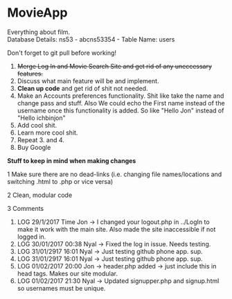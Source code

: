 # MovieApp
Everything about film.<br/>
Database Details: ns53 - abcns53354 - Table Name: users<br/>

Don't forget to git pull before working!

<ol>
<li><strike>Merge Log In and Movie Search Site and get rid of any uneccessary features.</strike></li>
<li>Discuss what main feature will be and implement.</li>
<li><strong>Clean up code</strong> and get rid of shit not needed.</li>
<li>Make an Accounts preferences functionality. Shit like take the name and change pass and stuff. Also We could echo the First name instead of the username once this functionality is added. So like "Hello Jon" instead of "Hello ichbinjon"</li>
<li>Add cool shit.</li>
<li>Learn more cool shit.</li>
<li>Repeat 3. and 4.</li>
<li>Buy Google</li>
</ol>

<b>Stuff to keep in mind when making changes</b>

1 Make sure there are no dead-links (i.e. changing file names/locations and switching .html to .php or vice versa)

2 Clean, modular code

3 Comments

<ol>
<li>LOG 29/1/2017 Time Jon -> I changed your logout.php in ../LogIn to make it work with the main site. Also made the site inaccessible if not logged in.</li>
<li>LOG 30/01/2017 00:38 Nyal -> Fixed the log in issue. Needs testing.</li>
<li>LOG 31/01/2917 16:01 Nyal -> Just testing github phone app. sup.</li>
<li>LOG 31/01/2917 16:01 Nyal -> Just testing github phone app. sup.</li>
<li>LOG 01/02/2017 20:00 Jon -> header.php added -> just include this in head tags. Makes our site modular.</li>
<li>LOG 01/02/2017 21:30 Nyal -> Updated signupper.php and signup.html so usernames must be unique.</li>
</ol>



